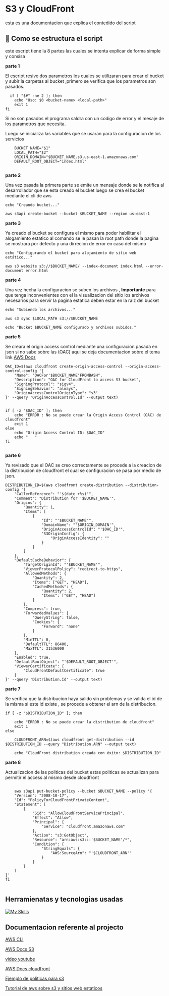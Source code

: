 # S3 y CloudFront

esta es una documentacion que explica el contedido del script

## 🚀 Como se estructura el script

este escript tiene la 8 partes las cuales se intenta explicar de forma simple y consisa

**parte 1**

El escript resive dos parametros los cuales se utilizaran para crear el bucket y
subir la carpetas al bucket ,primero se verifica que los parametros son pasados.

```shell
  if [ "$#" -ne 2 ]; then
	echo "Uso: $0 <bucket-name> <local-path>"
	exit 1
fi
```

Si no son pasados el programa saldra con un codigo de error y el mesaje de los parametros que necesita.

Luego se inicializa las variables que se usaran para la configuracion de los servicios

```shell
    BUCKET_NAME="$1"
    LOCAL_PATH="$2"
    ORIGIN_DOMAIN="$BUCKET_NAME.s3.us-east-1.amazonaws.com"
    DEFAULT_ROOT_OBJECT="index.html"


```

**parte 2**

Una vez pasada la primera parte se emite un mensaje donde se le notifica al desarrollador que se esta creado el bucket luego se crea el bucket mediante el cli de aws

```shell
echo "Creando bucket..."

aws s3api create-bucket --bucket $BUCKET_NAME --region us-east-1

```

**parte 3**

Ya creado el bucket se configura el mismo para poder habilitar el alogamiento estatico al comando se le pasan la root path donde la pagina se mostrara por defecto y una dirrecion de error en caso del mismo

```shell
echo "Configurando el bucket para alojamiento de sitio web estático..."

aws s3 website s3://$BUCKET_NAME/ --index-document index.html --error-document error.html

```

**parte 4**

Una vez hecha la configuracion se suben los archivos , **Importante** para que tenga inconvenientes con el la visualizacion del sitio los archivos necesarios para servir la pagina estatica deben estar en la raiz del bucket

```shell
echo "Subiendo los archivos..."

aws s3 sync $LOCAL_PATH s3://$BUCKET_NAME

echo "Bucket $BUCKET_NAME configurado y archivos subidos."

```

**parte 5**

Se creara el origin access control mediante una configuracion pasada en json
si no sabe sobre las (OAC) aqui se deja documentacion sobre el tema link [AWS Docs](https://aws.amazon.com/es/blogs/networking-and-content-delivery/amazon-cloudfront-introduces-origin-access-control-oac/)

```shell
OAC_ID=$(aws cloudfront create-origin-access-control --origin-access-control-config '{
    "Name": "OACFor'$BUCKET_NAME'FROMBASH",
    "Description": "OAC for CloudFront to access S3 bucket",
    "SigningProtocol": "sigv4",
    "SigningBehavior": "always",
    "OriginAccessControlOriginType": "s3"
}' --query 'OriginAccessControl.Id' --output text)


if [ -z "$OAC_ID" ]; then
	echo "ERROR : No se puede crear la Origin Access Control (OAC) de cloudfront"
	exit 1
else
	echo "Origin Access Control ID: $OAC_ID"
	echo "   "
fi


```

**parte 6**

Ya revisado que el OAC se creo correctamente se procede a la creacion de la distribucion de cloudfront el cual se configuracion se pasa por medio de json.

```shell
DISTRIBUTION_ID=$(aws cloudfront create-distribution --distribution-config '{
    "CallerReference": "'$(date +%s)'",
    "Comment": "Distribution for '$BUCKET_NAME'",
    "Origins": {
        "Quantity": 1,
        "Items": [
            {
                "Id": "'$BUCKET_NAME'",
                "DomainName": "'$ORIGIN_DOMAIN'",
                "OriginAccessControlId": "'$OAC_ID'",
                "S3OriginConfig": {
                    "OriginAccessIdentity": ""
                }
            }
        ]
    },
    "DefaultCacheBehavior": {
        "TargetOriginId": "'$BUCKET_NAME'",
        "ViewerProtocolPolicy": "redirect-to-https",
        "AllowedMethods": {
            "Quantity": 2,
            "Items": ["GET", "HEAD"],
            "CachedMethods": {
                "Quantity": 2,
                "Items": ["GET", "HEAD"]
            }
        },
        "Compress": true,
        "ForwardedValues": {
            "QueryString": false,
            "Cookies": {
                "Forward": "none"
            }
        },
        "MinTTL": 0,
        "DefaultTTL": 86400,
        "MaxTTL": 31536000
    },
    "Enabled": true,
    "DefaultRootObject": "'$DEFAULT_ROOT_OBJECT'",
    "ViewerCertificate": {
        "CloudFrontDefaultCertificate": true
    }
}' --query 'Distribution.Id' --output text)

```

**parte 7**

Se verifica que la distribucion haya salido sin problemas y se valida el id de la misma si este id existe , se procede a obtener el arn de la distribucion.

```shell
if [ -z "$DISTRIBUTION_ID" ]; then

	echo "ERROR : No se puede crear la distribution de cloudfront"
	exit 1
else

	CLOUDFRONT_ARN=$(aws cloudfront get-distribution --id $DISTRIBUTION_ID --query "Distribution.ARN" --output text)

	echo "CloudFront distribution creada con éxito: $DISTRIBUTION_ID"
```

**parte 8**

Actualizacion de las politicas del bucket estas politicas se actualizan para permitir el access al mismo desde cloudfront

```shell

	aws s3api put-bucket-policy --bucket $BUCKET_NAME --policy '{
    "Version": "2008-10-17",
    "Id": "PolicyForCloudFrontPrivateContent",
    "Statement": [
        {
            "Sid": "AllowCloudFrontServicePrincipal",
            "Effect": "Allow",
            "Principal": {
                "Service": "cloudfront.amazonaws.com"
            },
            "Action": "s3:GetObject",
            "Resource": "arn:aws:s3:::'$BUCKET_NAME'/*",
            "Condition": {
                "StringEquals": {
                    "AWS:SourceArn": "'$CLOUDFRONT_ARN'"
                }
            }
        }
    ]
}'
fi


```

## Herramienatas y tecnologias usadas

[![My Skills](https://skillicons.dev/icons?i=aws,bash)](https://skillicons.dev)

## Documentacion referente al projecto

[AWS CLI](https://docs.aws.amazon.com/es_es/cli/latest/userguide/getting-started-install.html)

[AWS Docs S3](https://docs.aws.amazon.com/cli/latest/reference/s3api/)

[video youtube](https://www.youtube.com/watch?v=AMJUrGRRv9Y)

[AWS Docs cloudfront](https://docs.aws.amazon.com/cli/latest/reference/cloudfront/)

[Ejemplo de politicas para s3](https://aws.amazon.com/es/blogs/networking-and-content-delivery/amazon-cloudfront-introduces-origin-access-control-oac/)

[Tutorial de aws sobre s3 y sitios web estaticos ](https://docs.aws.amazon.com/es_es/AmazonS3/latest/userguide/HostingWebsiteOnS3Setup.html#step3-add-bucket-policy-make-content-public)
